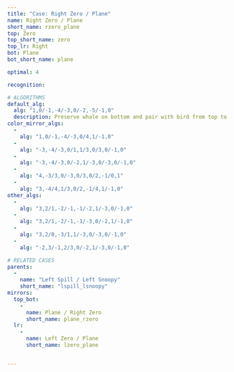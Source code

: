 ```yaml
---
title: "Case: Right Zero / Plane"
name: Right Zero / Plane
short_name: rzero_plane
top: Zero
top_short_name: zero
top_lr: Right
bot: Plane
bot_short_name: plane

optimal: 4

recognition:

# ALGORITHMS
default_alg:
  alg: "1,0/-1,-4/-3,0/-2,-5/-1,0"
  description: Preserve whale on bottom and pair with bird from top to form spill/snoopy.
color_mirror_algs:
  -
    alg: "1,0/-1,-4/-3,0/4,1/-1,0"
  -
    alg: "-3,-4/-3,0/1,1/3,0/3,0/-1,0"
  -
    alg: "-3,-4/-3,0/-2,1/-3,0/-3,0/-1,0"
  -
    alg: "4,-3/3,0/-3,0/3,0/2,-1/0,1"
  -
    alg: "3,-4/4,1/3,0/2,-1/4,1/-1,0"
other_algs:
  -
    alg: "3,2/1,-2/-1,-1/-2,1/-3,0/-1,0"
  -
    alg: "3,2/1,-2/-1,-1/-3,0/-2,1/-1,0"
  -
    alg: "3,2/0,-3/1,1/-3,0/-3,0/-1,0"
  -
    alg: "-2,3/-1,2/3,0/-2,1/-3,0/-1,0"

# RELATED CASES
parents:
  -
    name: "Left Spill / Left Snoopy"
    short_name: "lspill_lsnoopy"
mirrors:
  top_bot:
    -
      name: Plane / Right Zero
      short_name: plane_rzero
  lr:
    -
      name: Left Zero / Plane
      short_name: lzero_plane


---
```


